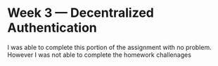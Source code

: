 # Week 3 — Decentralized Authentication

I was able to complete this portion of the assignment with no problem. However I was not able to complete the homework challenages
